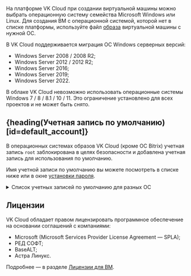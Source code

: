 На платформе VK Cloud при создании виртуальной машины можно выбрать операционную систему семейства Microsoft Windows или Linux. Для создания ВМ с операционной системой, которой нет в списке платформы, используйте файл [образа](../image-vm) виртуальной машины с нужной ОС.

В VK Cloud поддерживается миграция ОС Windows серверных версий:

- Windows Server 2008 / 2008 R2;
- Windows Server 2012 / 2012 R2;
- Windows Server 2016;
- Windows Server 2019;
- Windows Server 2022.

<warn>

В облаке VK Cloud невозможно использовать операционные системы Windows 7 / 8 / 8.1 / 10 / 11. Это ограничение установлено для всех проектов и не может быть снято.

</warn>

## {heading(Учетная запись по умолчанию)[id=default_account]}

В операционных системах образов VK Cloud (кроме ОС Bitrix) учетная запись `root` заблокирована в целях безопасности и добавлена учетная запись для использования по умолчанию.

Имя учетной записи по умолчанию вы можете посмотреть в списке ниже или в окне [установки пароля](../../service-management/vm/vm-manage#password).

<details>
<summary>Список учетных записей по умолчанию для разных ОС</summary>

| Операционная система | Имя пользователя |
| ---                  | ---              |
| AlmaLinux            | almalinux        |
| ALT Linux            | altlinux         |
| Astra Linux          | astra            |
| Bitrix               | root             |
| CentOS               | centos           |
| Debian               | debian           |
| Fedora               | fedora           |
| FreeBSD              | freebsd          |
| openSUSE             | opensuse         |
| Ubuntu               | ubuntu           |
| РЕД ОС               | redos            |
| Windows              | Admin            |

</details>

## Лицензии

VK Cloud обладает правом лицензировать программное обеспечение на основании соглашений с компаниями:

- Microsoft (Microsoft Services Provider License Agreement — SPLA);
- РЕД СОФТ;
- BaseALT;
- Астра Линукс.

Подробнее — в разделе [Лицензии для ВМ](/ru/computing/vm-licenses).
